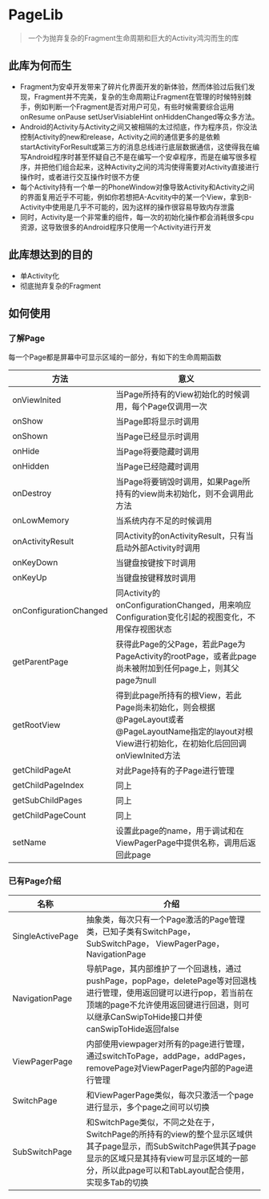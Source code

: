 ﻿# PageLib
 > 一个为抛弃复杂的Fragment生命周期和巨大的Activity鸿沟而生的库

 ## 此库为何而生
 - Fragment为安卓开发带来了碎片化界面开发的新体验，然而体验过后我们发现，Fragment并不完美，复杂的生命周期让Fragment在管理的时候特别棘手，例如判断一个Fragment是否对用户可见，有些时候需要综合运用onResume onPause setUserVisiableHint onHiddenChanged等众多方法。
 - Android的Activity与Activity之间又被相隔的太过彻底，作为程序员，你没法控制Activity的new和release，Activity之间的通信更多的是依赖startActivityForResult或第三方的消息总线进行底层数据通信，这使得我在编写Android程序时甚至怀疑自己不是在编写一个安卓程序，而是在编写很多程序，并把他们组合起来，这种Activity之间的鸿沟使得需要对Activity直接进行操作时，或者进行交互操作时很不方便
 - 每个Activity持有一个单一的PhoneWindow对像导致Activity和Activity之间的界面复用近乎不可能，例如你若想把A-Acvitity中的某一个View，拿到B-Activity中使用是几乎不可能的，因为这样的操作很容易导致内存泄露
 - 同时，Activity是一个非常重的组件，每一次的初始化操作都会消耗很多cpu资源，这导致很多的Android程序只使用一个Activity进行开发

 ## 此库想达到的目的
 - 单Activity化
 - 彻底抛弃复杂的Fragment

 ## 如何使用
 ### 了解Page
 每一个Page都是屏幕中可显示区域的一部分，有如下的生命周期函数

| 方法 | 意义 |
| --- | ---|
| onViewInited |当Page所持有的View初始化的时候调用，每个Page仅调用一次|
|onShow | 当Page即将显示时调用|
|onShown| 当Page已经显示时调用|
|onHide| 当Page将要隐藏时调用|
|onHidden| 当Page已经隐藏时调用|
|onDestroy| 当Page将要销毁时调用，如果Page所持有的view尚未初始化，则不会调用此方法|
|onLowMemory| 当系统内存不足的时候调用|
|onActivityResult| 同Activity的onActivityResult，只有当启动外部Activity时调用|
|onKeyDown| 当键盘按键按下时调用|
|onKeyUp|当键盘按键释放时调用|
|onConfigurationChanged| 同Activity的onConfigurationChanged，用来响应Configuration变化引起的视图变化，不用保存视图状态|
|getParentPage| 获得此Page的父Page，若此Page为PageActivity的rootPage，或者此page尚未被附加到任何page上，则其父page为null|
|getRootView| 得到此page所持有的根View，若此Page尚未初始化，则会根据@PageLayout或者@PageLayoutName指定的layout对根View进行初始化，在初始化后回回调onViewInited方法|
|getChildPageAt|对此Page持有的子Page进行管理|
|getChildPageIndex|同上|
|getSubChildPages|同上|
|getChildPageCount|同上|
|setName|设置此page的name，用于调试和在ViewPagerPage中提供名称，调用后返回此page|

### 已有Page介绍
|名称|介绍|
|---|---|
|SingleActivePage| 抽象类，每次只有一个Page激活的Page管理类，已知子类有SwitchPage， SubSwitchPage， ViewPagerPage， NavigationPage|
|NavigationPage|导航Page，其内部维护了一个回退栈，通过pushPage，popPage，deletePage等对回退栈进行管理，使用返回键可以进行pop，若当前在顶端的page不允许使用返回键进行回退，则可以继承CanSwipToHide接口并使canSwipToHide返回false|
|ViewPagerPage|内部使用viewpager对所有的page进行管理，通过switchToPage，addPage，addPages，removePage对ViewPagerPage内部的Page进行管理
|SwitchPage|和ViewPagerPage类似，每次只激活一个page进行显示，多个page之间可以切换|
|SubSwitchPage|和SwitchPage类似，不同之处在于，SwitchPage的所持有的view的整个显示区域供其子page显示，而SubSwitchPage供其子page显示的区域只是其持有view可显示区域的一部分，所以此page可以和TabLayout配合使用，实现多Tab的切换|
